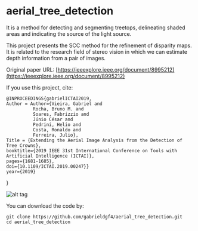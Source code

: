 # aerial_tree_detection
It is a method for detecting and segmenting treetops, delineating shaded areas and indicating the source of the light source.

This project presents the SCC method for the refinement of disparity maps. It is related to the research field of stereo vision in which we can estimate depth information from a pair of images.

Original paper URL: [https://ieeexplore.ieee.org/document/8995212](https://ieeexplore.ieee.org/document/8995212)

If you use this project, cite:


    @INPROCEEDINGS{gabrielICTAI2019,
    Author = Author={Vieira, Gabriel and 
              Rocha, Bruno M. and
              Soares, Fabrizzio and
              Júnio César and 
              Pedrini, Helio and 
              Costa, Ronaldo and 
              Ferreira, Julio},
    Title = {Extending the Aerial Image Analysis from the Detection of Tree Crowns},
    booktitle={2019 IEEE 31st International Conference on Tools with Artificial Intelligence (ICTAI)}, 
    pages={1681-1685},
    doi={10.1109/ICTAI.2019.00247}}
    year={2019}
  }

![alt tag](http://url/to/Capa_Github.png)

You can download the code by:

    git clone https://github.com/gabrieldgf4/aerial_tree_detection.git
    cd aerial_tree_detection 

